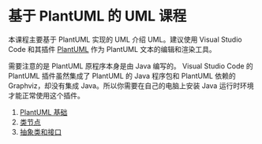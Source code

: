 # 基于 PlantUML 的 UML 课程

本课程主要基于 PlantUML 实现的 UML 介绍 UML。建议使用 Visual Studio Code 和其插件 [PlantUML](https://marketplace.visualstudio.com/items?itemName=jebbs.plantuml) 作为 PlantUML 文本的编辑和渲染工具。

需要注意的是 PlantUML 原程序本身是由 Java 编写的。 Visual Studio Code 的 PlantUML 插件虽然集成了 PlantUML 的 Java 程序包和 PlantUML 依赖的 Graphviz，却没有集成 Java。所以你需要在自己的电脑上安装 Java 运行时环境才能正常使用这个插件。

1. [PlantUML 基础](./Lesson01.md)
2. [类节点](./Lesson02.md)
3. [抽象类和接口](./Lesson03.md)